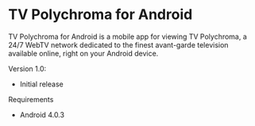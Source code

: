 # TV Polychroma for Android
TV Polychroma for Android is a mobile app for viewing TV Polychroma, a 24/7 WebTV network dedicated to the finest avant-garde television available online, right on your Android device.

Version 1.0:
- Initial release

Requirements
- Android 4.0.3

